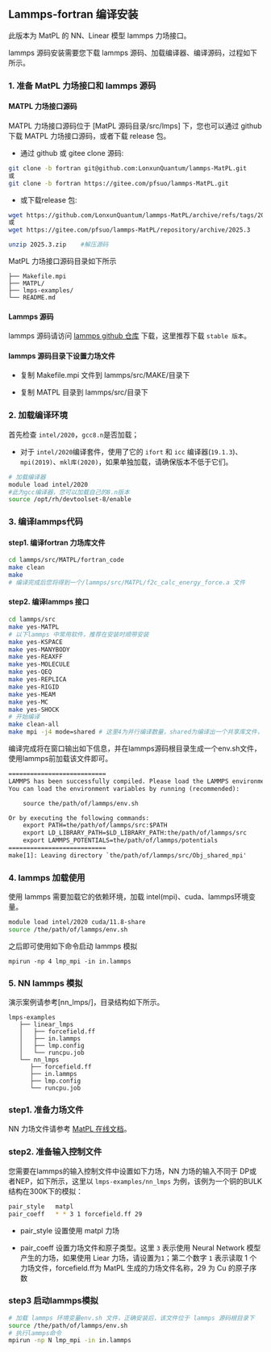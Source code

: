 

## Lammps-fortran 编译安装
此版本为 MatPL 的 NN、Linear 模型 lammps 力场接口。

lammps 源码安装需要您下载 lammps 源码、加载编译器、编译源码，过程如下所示。

### 1. 准备 MatPL 力场接口和 lammps 源码

#### MATPL 力场接口源码
MATPL 力场接口源码位于 [MatPL 源码目录/src/lmps] 下，您也可以通过 github 下载 MATPL 力场接口源码，或者下载 release 包。
- 通过 github 或 gitee clone 源码:
```bash
git clone -b fortran git@github.com:LonxunQuantum/lammps-MatPL.git
或
git clone -b fortran https://gitee.com/pfsuo/lammps-MatPL.git
```

- 或下载release 包:
```bash
wget https://github.com/LonxunQuantum/lammps-MatPL/archive/refs/tags/2025.3.zip
或
wget https://gitee.com/pfsuo/lammps-MatPL/repository/archive/2025.3

unzip 2025.3.zip    #解压源码
```
MatPL 力场接口源码目录如下所示
```
├── Makefile.mpi
├── MATPL/
├── lmps-examples/
└── README.md
```

#### Lammps 源码

lammps 源码请访问 [lammps github 仓库](https://github.com/lammps/lammps/tree/stable#) 下载，这里推荐下载 `stable 版本`。

#### lammps 源码目录下设置力场文件

- 复制 Makefile.mpi 文件到 lammps/src/MAKE/目录下

- 复制 MATPL 目录到 lammps/src/目录下

### 2. 加载编译环境
首先检查 `intel/2020`，`gcc8.n`是否加载；

- 对于 `intel/2020`编译套件，使用了它的 `ifort` 和 `icc` 编译器(`19.1.3`)、`mpi(2019)`、`mkl库(2020)`，如果单独加载，请确保版本不低于它们。

```bash
# 加载编译器
module load intel/2020
#此为gcc编译器，您可以加载自己的8.n版本
source /opt/rh/devtoolset-8/enable 
```

### 3. 编译lammps代码

#### step1. 编译fortran 力场库文件
``` bash
cd lammps/src/MATPL/fortran_code
make clean
make
# 编译完成后您将得到一个/lammps/src/MATPL/f2c_calc_energy_force.a 文件
```
#### step2. 编译lammps 接口

```bash
cd lammps/src
make yes-MATPL
# 以下lammps 中常用软件，推荐在安装时顺带安装
make yes-KSPACE
make yes-MANYBODY
make yes-REAXFF
make yes-MOLECULE
make yes-QEQ
make yes-REPLICA
make yes-RIGID
make yes-MEAM
make yes-MC
make yes-SHOCK
# 开始编译
make clean-all
make mpi -j4 mode=shared # 这里4为并行编译数量，shared为编译出一个共享库文件，可以用于python相关操作中
```

编译完成将在窗口输出如下信息，并在lammps源码根目录生成一个env.sh文件，使用lammps前加载该文件即可。

``` txt
===========================
LAMMPS has been successfully compiled. Please load the LAMMPS environment variables before use.
You can load the environment variables by running (recommended):

    source the/path/of/lammps/env.sh

Or by executing the following commands:
    export PATH=the/path/of/lammps/src:$PATH
    export LD_LIBRARY_PATH=$LD_LIBRARY_PATH:the/path/of/lammps/src
    export LAMMPS_POTENTIALS=the/path/of/lammps/potentials
===========================
make[1]: Leaving directory `the/path/of/lammps/src/Obj_shared_mpi'

```

### 4. lammps 加载使用
使用 lammps 需要加载它的依赖环境，加载 intel(mpi)、cuda、lammps环境变量。
``` bash
module load intel/2020 cuda/11.8-share
source /the/path/of/lammps/env.sh
```
之后即可使用如下命令启动 lammps 模拟
```
mpirun -np 4 lmp_mpi -in in.lammps
```

### 5. NN lammps 模拟
演示案例请参考[nn_lmps/]，目录结构如下所示。
```
lmps-examples
   ├── linear_lmps
   │   ├── forcefield.ff
   │   ├── in.lammps
   │   ├── lmp.config
   │   └── runcpu.job
   └── nn_lmps
      ├── forcefield.ff
      ├── in.lammps
      ├── lmp.config
      └── runcpu.job
```

### step1. 准备力场文件
NN 力场文件请参考 [MatPL 在线文档](http://doc.lonxun.com/PWMLFF/)。

### step2. 准备输入控制文件
您需要在lammps的输入控制文件中设置如下力场，NN 力场的输入不同于 DP或者NEP，如下所示，这里以 `lmps-examples/nn_lmps` 为例，该例为一个铜的BULK结构在300K下的模拟：

``` bash
pair_style   matpl 
pair_coeff   * * 3 1 forcefield.ff 29
```
- pair_style 设置使用 matpl 力场

- pair_coeff 设置力场文件和原子类型。这里 `3` 表示使用 Neural Network 模型产生的力场，如果使用 Liear 力场，请设置为`1`；第二个数字 `1` 表示读取 1 个力场文件，forcefield.ff为 MatPL 生成的力场文件名称，29 为 Cu 的原子序数

### step3 启动lammps模拟
``` bash
# 加载 lammps 环境变量env.sh 文件，正确安装后，该文件位于 lammps 源码根目录下
source /the/path/of/lammps/env.sh
# 执行lammps命令
mpirun -np N lmp_mpi -in in.lammps
```
